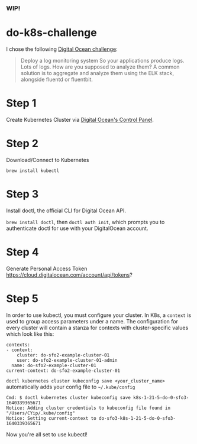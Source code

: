 ### WIP!

# do-k8s-challenge

I chose the following [Digital Ocean challenge](https://www.digitalocean.com/community/pages/kubernetes-challenge):

> Deploy a log monitoring system
So your applications produce logs. Lots of logs. How are you supposed to analyze them? A common solution is to aggregate and analyze them using the ELK stack, alongside fluentd or fluentbit.

# Step 1

Create Kubernetes Cluster via [Digital Ocean's Control Panel](https://docs.digitalocean.com/products/kubernetes/how-to/create-clusters/).

# Step 2

Download/Connect to Kubernetes

`brew install kubectl`

# Step 3

Install doctl, the official CLI for Digital Ocean API.

`brew install doctl`, then `doctl auth init`, which prompts you to authenticate doctl for use with your DigitalOcean account.

# Step 4

Generate Personal Access Token
https://cloud.digitalocean.com/account/api/tokens?

# Step 5

In order to use kubectl, you must configure your cluster. In K8s, a `context` is used to group access parameters under a name. The configuration for every cluster will contain a stanza for contexts with cluster-specific values which look like this:


```
contexts:
- context:
    cluster: do-sfo2-example-cluster-01
    user: do-sfo2-example-cluster-01-admin
  name: do-sfo2-example-cluster-01
current-context: do-sfo2-example-cluster-01
```


`doctl kubernetes cluster kubeconfig save <your_cluster_name>` automatically adds your config file to `~/.kube/config`


```
Cmd: $ doctl kubernetes cluster kubeconfig save k8s-1-21-5-do-0-sfo3-1640339365671
Notice: Adding cluster credentials to kubeconfig file found in "/Users/CYip/.kube/config"
Notice: Setting current-context to do-sfo3-k8s-1-21-5-do-0-sfo3-1640339365671
```

Now you're all set to use kubectl!
